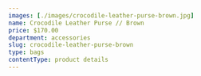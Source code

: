 ```yaml
---
images: [./images/crocodile-leather-purse-brown.jpg]
name: Crocodile Leather Purse // Brown
price: $170.00
department: accessories
slug: crocodile-leather-purse-brown
type: bags
contentType: product details
---
```

